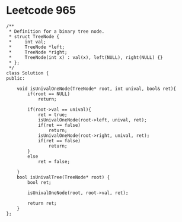 # Leetcode 965
    /**
     * Definition for a binary tree node.
     * struct TreeNode {
     *     int val;
     *     TreeNode *left;
     *     TreeNode *right;
     *     TreeNode(int x) : val(x), left(NULL), right(NULL) {}
     * };
     */
    class Solution {
    public:

        void isUnivalOneNode(TreeNode* root, int unival, bool& ret){
            if(root == NULL)
                return;

            if(root->val == unival){
                ret = true;
                isUnivalOneNode(root->left, unival, ret);
                if(ret == false)
                    return;
                isUnivalOneNode(root->right, unival, ret);
                if(ret == false)
                    return;
            }
            else
                ret = false;

        }
        bool isUnivalTree(TreeNode* root) {
            bool ret;

            isUnivalOneNode(root, root->val, ret);

            return ret;
        }
    };
